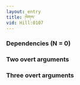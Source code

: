 ```yaml
---
layout: entry
title: ཁེགས་
vid: Hill:0107
---
```

### Dependencies (N = 0)


### Two overt arguments


### Three overt arguments
